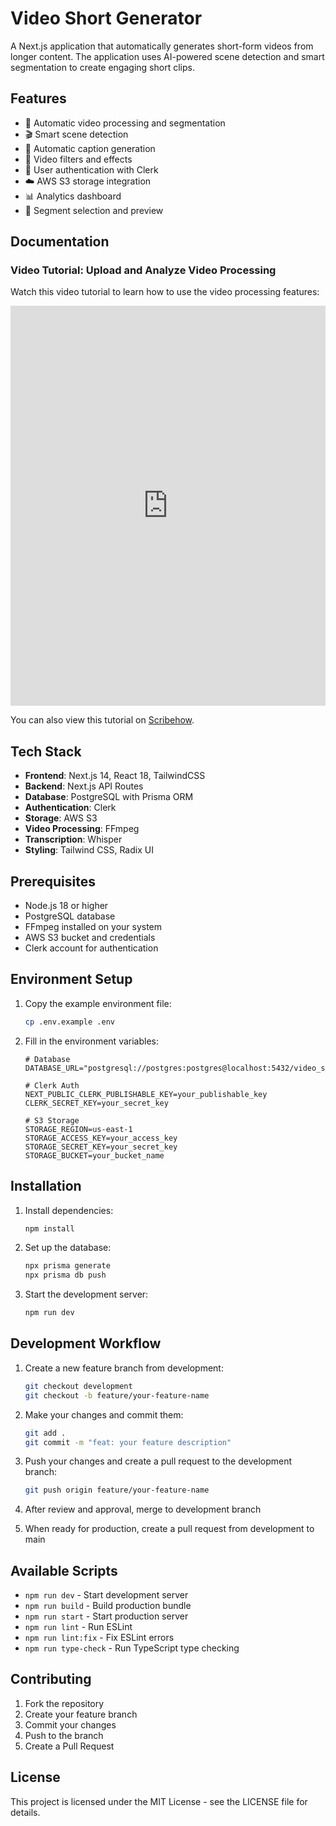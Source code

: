 # Video Short Generator

A Next.js application that automatically generates short-form videos from longer content. The application uses AI-powered scene detection and smart segmentation to create engaging short clips.

## Features

- 🎥 Automatic video processing and segmentation
- 🎬 Smart scene detection
- 📝 Automatic caption generation
- 🎨 Video filters and effects
- 🔐 User authentication with Clerk
- ☁️ AWS S3 storage integration
- 📊 Analytics dashboard
- 🎯 Segment selection and preview

## Documentation

### Video Tutorial: Upload and Analyze Video Processing
Watch this video tutorial to learn how to use the video processing features:

<iframe src="https://scribehow.com/embed/Upload_and_Analyze_Video_Processing_in_Dashboard__N-6W_1C8RU-yzjt-pItM1g?as=video" width="100%" height="640" allowfullscreen frameborder="0"></iframe>

You can also view this tutorial on [Scribehow](https://scribehow.com/shared/Upload_and_Analyze_Video_Processing_in_Dashboard__N-6W_1C8RU-yzjt-pItM1g).

## Tech Stack

- **Frontend**: Next.js 14, React 18, TailwindCSS
- **Backend**: Next.js API Routes
- **Database**: PostgreSQL with Prisma ORM
- **Authentication**: Clerk
- **Storage**: AWS S3
- **Video Processing**: FFmpeg
- **Transcription**: Whisper
- **Styling**: Tailwind CSS, Radix UI

## Prerequisites

- Node.js 18 or higher
- PostgreSQL database
- FFmpeg installed on your system
- AWS S3 bucket and credentials
- Clerk account for authentication

## Environment Setup

1. Copy the example environment file:
   ```bash
   cp .env.example .env
   ```

2. Fill in the environment variables:
   ```env
   # Database
   DATABASE_URL="postgresql://postgres:postgres@localhost:5432/video_short"

   # Clerk Auth
   NEXT_PUBLIC_CLERK_PUBLISHABLE_KEY=your_publishable_key
   CLERK_SECRET_KEY=your_secret_key

   # S3 Storage
   STORAGE_REGION=us-east-1
   STORAGE_ACCESS_KEY=your_access_key
   STORAGE_SECRET_KEY=your_secret_key
   STORAGE_BUCKET=your_bucket_name
   ```

## Installation

1. Install dependencies:
   ```bash
   npm install
   ```

2. Set up the database:
   ```bash
   npx prisma generate
   npx prisma db push
   ```

3. Start the development server:
   ```bash
   npm run dev
   ```

## Development Workflow

1. Create a new feature branch from development:
   ```bash
   git checkout development
   git checkout -b feature/your-feature-name
   ```

2. Make your changes and commit them:
   ```bash
   git add .
   git commit -m "feat: your feature description"
   ```

3. Push your changes and create a pull request to the development branch:
   ```bash
   git push origin feature/your-feature-name
   ```

4. After review and approval, merge to development branch
5. When ready for production, create a pull request from development to main

## Available Scripts

- `npm run dev` - Start development server
- `npm run build` - Build production bundle
- `npm run start` - Start production server
- `npm run lint` - Run ESLint
- `npm run lint:fix` - Fix ESLint errors
- `npm run type-check` - Run TypeScript type checking

## Contributing

1. Fork the repository
2. Create your feature branch
3. Commit your changes
4. Push to the branch
5. Create a Pull Request

## License

This project is licensed under the MIT License - see the LICENSE file for details.
